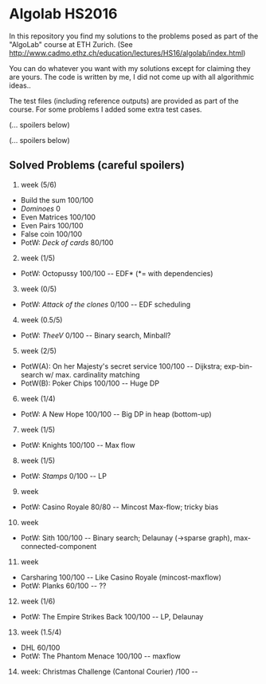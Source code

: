# Algolab HS2016
In this repository you find my solutions to the problems posed as part of the "AlgoLab" course at ETH Zurich.
(See http://www.cadmo.ethz.ch/education/lectures/HS16/algolab/index.html)

You can do whatever you want with my solutions except for claiming they are yours.
The code is written by me, I did not come up with all algorithmic ideas..

The test files (including reference outputs) are provided as part of the course. For some problems I added some extra test cases.

(... spoilers below)



































(... spoilers below)

## Solved Problems (careful spoilers)

1. week (5/6)
  * Build the sum 100/100
  * *Dominoes* 0
  * Even Matrices 100/100
  * Even Pairs 100/100
  * False coin 100/100
  * PotW: *Deck of cards* 80/100
2. week (1/5)
  * PotW: Octopussy 100/100 -- EDF* (*= with dependencies)
3. week (0/5)
  * PotW: *Attack of the clones* 0/100 -- EDF scheduling
4. week (0.5/5)
  * PotW: *TheeV* 0/100 -- Binary search, Minball?
5. week (2/5)
  * PotW(A): On her Majesty's secret service 100/100 -- Dijkstra; exp-bin-search w/ max. cardinality matching
  * PotW(B): Poker Chips 100/100 -- Huge DP
6. week (1/4)
  * PotW: A New Hope 100/100 -- Big DP in heap (bottom-up)
7. week (1/5)
  * PotW: Knights 100/100 -- Max flow
8. week (1/5)
  * PotW: *Stamps* 0/100 -- LP
9. week
  * PotW: Casino Royale 80/80 -- Mincost Max-flow; tricky bias
10. week
  * PotW: Sith 100/100 -- Binary search; Delaunay (->sparse graph), max-connected-component
11. week
  * Carsharing 100/100 -- Like Casino Royale (mincost-maxflow)
  * PotW: Planks 60/100 -- ??
12. week (1/6)
  * PotW: The Empire Strikes Back 100/100 -- LP, Delaunay
13. week (1.5/4)
  * DHL 60/100
  * PotW: The Phantom Menace 100/100 -- maxflow
14. week: Christmas Challenge (Cantonal Courier) /100 --




